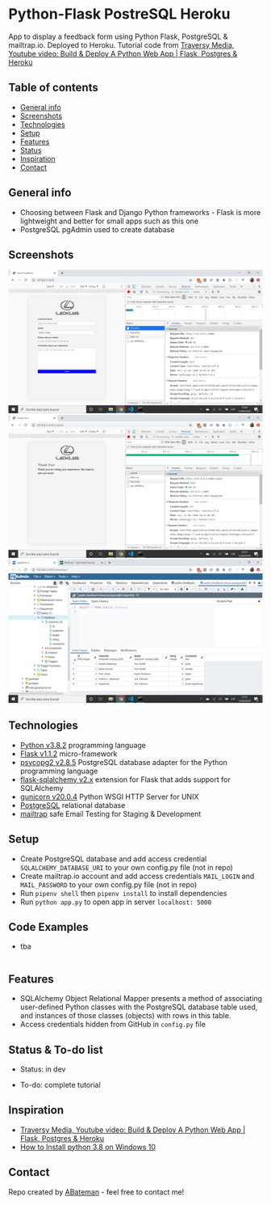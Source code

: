 # Python-Flask PostreSQL Heroku

App to display a feedback form using Python Flask, PostgreSQL & mailtrap.io. Deployed to Heroku. Tutorial code from [Traversy Media, Youtube video: Build & Deploy A Python Web App | Flask, Postgres & Heroku](https://www.youtube.com/watch?v=w25ea_I89iM)

## Table of contents

* [General info](#general-info)
* [Screenshots](#screenshots)
* [Technologies](#technologies)
* [Setup](#setup)
* [Features](#features)
* [Status](#status)
* [Inspiration](#inspiration)
* [Contact](#contact)

## General info

* Choosing between Flask and Django Python frameworks - Flask is more lightweight and better for small apps such as this one
* PostgreSQL pgAdmin used to create database

## Screenshots

![techData screen print](./img/form.png)
![techData screen print](./img/feedback.png)
![techData screen print](./img/postgres.png)

## Technologies

* [Python v3.8.2](https://www.python.org/) programming language
* [Flask v1.1.2](https://palletsprojects.com/p/flask/) micro-framework
* [psycopg2 v2.8.5](https://pypi.org/project/psycopg2/) PostgreSQL database adapter for the Python programming language
* [flask-sqlalchemy v2.x](https://flask-sqlalchemy.palletsprojects.com/en/2.x/) extension for Flask that adds support for SQLAlchemy
* [gunicorn v20.0.4](https://gunicorn.org/) Python WSGI HTTP Server for UNIX
* [PostgreSQL](https://www.postgresql.org/) relational database
* [mailtrap](https://mailtrap.io/) safe Email Testing for Staging & Development

## Setup

* Create PostgreSQL database and add access credential `SQLALCHEMY_DATABASE_URI` to your own config.py file (not in repo)
* Create mailtrap.io account and add access credentials `MAIL_LOGIN` and `MAIL_PASSWORD` to your own config.py file (not in repo)
* Run `pipenv shell` then `pipenv install` to install dependencies
* Run `python app.py` to open app in server `localhost: 5000`

## Code Examples

* tba

```python

```

## Features

* SQLAlchemy Object Relational Mapper presents a method of associating user-defined Python classes with the PostgreSQL database table used, and instances of those classes (objects) with rows in this table.
* Access credentials hidden from GitHub in `config.py` file

## Status & To-do list

* Status: in dev

* To-do: complete tutorial

## Inspiration

* [Traversy Media, Youtube video: Build & Deploy A Python Web App | Flask, Postgres & Heroku](https://www.youtube.com/watch?v=w25ea_I89iM)
* [How to Install python 3.8 on Windows 10](https://www.youtube.com/watch?v=bnhQBUEpWlg)

## Contact

Repo created by [ABateman](https://www.andrewbateman.org) - feel free to contact me!
